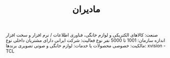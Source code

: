 ﻿---
layout: post
title: مادیران
name_en: maadiran
company_slug: maadiran
logo: 
cover: 
company_count:
founded:
location: ""
total_review: 
total_interview: 
salary_avg: 
salary_min: 
salary_max: 
rate: 
view_count: 
industry: تولید و صنایع
city: تهران, تهران
size_en: L
size: 501-200 نفر
site: http://www.maadiran.com/
---

صنعت: کالاهای الکتریکی و لوازم خانگی، فناوری اطلاعات / نرم افزار و سخت افزار
اندازه سازمان: 1001 تا 5000 نفر
نوع فعالیت: شرکت ایرانی دارای مشتریان داخلی
نوع مالکیت: خصوصی
محصولات یا خدمات: لوازم خانگی و صوتی تصویری
برندها: xvision - TCL